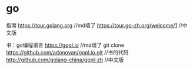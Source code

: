 # go

指南
https://tour.golang.org   //md墙了
https://tour.go-zh.org/welcome/1  //中文版

书：go编程语言
https://gopl.io //md墙了
git clone https://github.com/adonovan/gopl.io.git   //书的代码
http://github.com/golang-china/gopl-zh  //中文版

